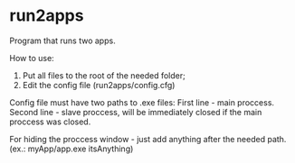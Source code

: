 # run2apps
Program that runs two apps.

How to use:
1) Put all files to the root of the needed folder;
2) Edit the config file (run2apps/config.cfg)

Config file must have two paths to .exe files:
First line - main proccess.
Second line - slave proccess, will be immediately closed if the main proccess was closed.

For hiding the proccess window - just add anything after the needed path. (ex.: myApp/app.exe itsAnything)
